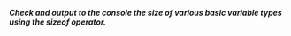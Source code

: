 ***Check and output to the console the size of various basic variable types using the sizeof operator.***